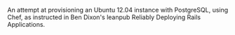 An attempt at provisioning an Ubuntu 12.04 instance with PostgreSQL, using Chef, as instructed
in Ben Dixon's leanpub Reliably Deploying Rails Applications.
